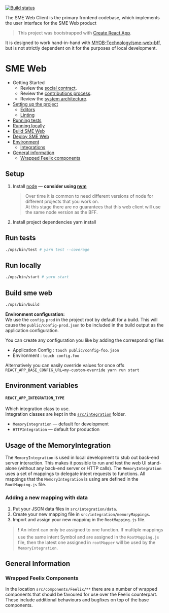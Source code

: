 
[![Build status](https://badge.buildkite.com/136ac15e403f9d3be9d1dd3910781e553a17a63b4c44866346.svg?branch=master)](https://buildkite.com/myob/sme-web)

The SME Web Client is the primary frontend codebase, which implements the user interface for the SME Web product

> This project was bootstrapped with [Create React App].

It is designed to work hand-in-hand with [MYOB-Technology/sme-web-bff], but is not strictly dependent on it for the purposes of local development.

SME Web
=================

  * Getting Started
    * Review the [social contract].
    * Review the [contributions process].
    * Review the [system architecture].
  * [Setting up the project](#setup)
    * [Editors]
    * [Linting]
  * [Running tests](#run-tests)
  * [Running locally](#run-locally)
  * [Build SME Web](#build-sme-web)
  * [Deploy SME Web](#run-a-deploy)
  * [Environment](#run-a-production-build)
    * [Integrations](#usage-of-the-memoryintegration)
  * [General information](#general-information)
    * [Wrapped Feelix components](#wrapped-feelix-components)

## Setup

1.  Install [node] — **consider using [nvm]**

    > Over time it is common to need different versions of node for different projects that you work on. <br/>
    > At this stage there are no guarantees that this web client will use the same node version as the BFF.

2.  Install project dependencies
        yarn install

## Run tests

```sh
./ops/bin/test # yarn test --coverage
```

## Run locally

```sh
./ops/bin/start # yarn start
```

## Build sme web

```sh
./ops/bin/build
```

**Environment configuration:**<br/>
  We use the `config.prod` in the project root by default for a build.
  This will cause the `public/config-prod.json` to be included in the build output as the application configuration.

  You can create any configuration you like by adding the corresponding files

  - Application Config : `touch public/config-foo.json`
  - Environment : `touch config.foo`

  Alternatively you can easily override values for once offs
  `REACT_APP_BASE_CONFIG_URL=my-custom-override yarn run start`

## Environment variables

#### `REACT_APP_INTEGRATION_TYPE`

  Which integration class to use.<br/>
  Integration classes are kept in the [`src/integration`](src/integration) folder.

-   `MemoryIntegration` — default for development
-   `HTTPIntegration` — default for production

## Usage of the MemoryIntegration

The `MemoryIntegration` is used in local development to stub out back-end server interaction. This makes it possible to run and test the web UI stand-alone (without any back-end server or HTTP calls). The `MemoryIntegration` uses a set of mappings to delegate intent requests to functions. All mappings that the `MemoryIntegration` is using are defined in the `RootMapping.js` file.

### Adding a new mapping with data

1.  Put your JSON data files in `src/integration/data`.
2.  Create your new mapping file in `src/integration/memoryMappings`.
3.  Import and assign your new mapping in the `RootMapping.js` file.

> ❗️ An intent can only be assigned to one function. If multiple mappings use the same intent Symbol and are assigned in the `RootMapping.js` file, then the latest one assigned in `rootMapper` will be used by the `MemoryIntegration`.

## General Information

### Wrapped Feelix Components

In the location `src/components/Feelix/**` there are a number of wrapped components that should be favoured for use over the Feelix counterpart. These include additional behaviours and bugfixes on top of the base components.


[social contract]: https://myobconfluence.atlassian.net/wiki/spaces/SA/pages/800688620/Web+Stream+Social+Contract
[contributions process]: CONTRIBUTING.md
[system architecture]: https://myobconfluence.atlassian.net/wiki/spaces/SA/pages/815661633/Working+on+SME-web
[Editors]: docs/linting-and-styles.md#code-editors
[Linting]: docs/linting-and-styles.md#linting
[create react app]: https://github.com/facebookincubator/create-react-app
[node]: https://nodejs.org/en/
[nvm]: https://github.com/creationix/nvm
[myob-technology/sme-web-bff]: https://github.com/MYOB-Technology/sme-web-bff
